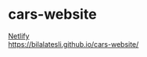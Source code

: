 # cars-website
[Netlify](https://relaxed-moonbeam-f25e82.netlify.app/)  
https://bilalatesli.github.io/cars-website/
